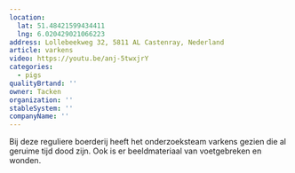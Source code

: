```yaml
---
location:
  lat: 51.48421599434411
  lng: 6.020429021066223
address: Lollebeekweg 32, 5811 AL Castenray, Nederland
article: varkens
video: https://youtu.be/anj-5twxjrY
categories:
  - pigs
qualityBrtand: ''
owner: Tacken
organization: ''
stableSystem: ''
companyName: ''
---
```

Bij deze reguliere boerderij heeft het onderzoeksteam varkens gezien die al geruime tijd dood zijn. Ook is er beeldmateriaal van voetgebreken en wonden.